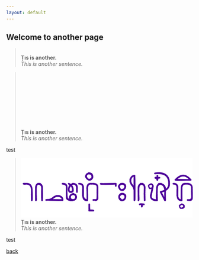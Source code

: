```yaml
---
layout: default
---
```


## Welcome to another page

> <object data="/assets/images/e.svg" onload="this.contentDocument.querySelector('svg').stroke = 'white'"></object>\
> **Țıs is another.**\
> _This is another sentence._

> <svg data-src="/assets/images/e.svg"></svg>\
> **Țıs is another.**\
> _This is another sentence._

test

> ![](assets/images/f.png)\
> **Țıs is another.**\
> _This is another sentence._

test

[back](./)

